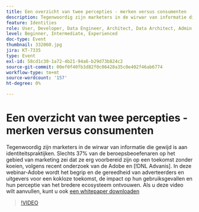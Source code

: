 ```yaml
---
title: Een overzicht van twee percepties - merken versus consumenten
description: Tegenwoordig zijn marketers in de wirwar van informatie die gewijd is aan identiteitspraktijken. En slechts 37% van de marketingprofessionals zei dat ze erg voorbereid zijn op een kokloze toekomst, volgens recent onderzoek van Adobe en Advanis. In deze webinar-Adobe wordt het begrip en de gereedheid van adverteerders en uitgevers voor een kokloze toekomst, de impact op hun gebruiksgevallen en hun perceptie van het bredere ecosysteem ontvouwen.
feature: Identities
role: User, Developer, Data Engineer, Architect, Data Architect, Admin, Leader
level: Beginner, Intermediate, Experienced
doc-type: Event
thumbnail: 332060.jpg
jira: KT-7335
type: Event
exl-id: 58cd1c30-1a72-4b21-94a6-b29d73b824c2
source-git-commit: 00ef0f40fb3d82f0c06428a35c0e402f46ab6774
workflow-type: tm+mt
source-wordcount: '157'
ht-degree: 0%

---
```


# Een overzicht van twee percepties - merken versus consumenten

Tegenwoordig zijn marketers in de wirwar van informatie die gewijd is aan identiteitspraktijken. Slechts 37% van de beroepsbeoefenaren op het gebied van marketing zei dat ze erg voorbereid zijn op een toekomst zonder koeien, volgens recent onderzoek van de Adobe en [!DNL Advanis]. In deze webinar-Adobe wordt het begrip en de gereedheid van adverteerders en uitgevers voor een kokloze toekomst, de impact op hun gebruiksgevallen en hun perceptie van het bredere ecosysteem ontvouwen. Als u deze video wilt aanvullen, kunt u ook [een whitepaper downloaden](assets/whitepaper-a-tale-of-two-perceptions.pdf)

>[!VIDEO](https://video.tv.adobe.com/v/332060/?learn=on)


